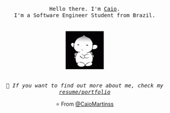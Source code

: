 



<p align="center">
  <br>
  <br>
  <br>
  <samp>Hello there. I'm <a href="https://www.linkedin.com/in/caio-martinss/">Caio</a>.<br> I'm a Software Engineer Student from Brazil.<br><br></samp>
  <br>

  <img src="https://github.com/CaioMartinss/CaioMartinss/blob/main/puck-berserk.gif" width="100" height="100" /> 
  <br>
  <br>



 <p align="center"> <samp><em> 📖 If you want to find out more about me, check my  <a href="https://github.com/CaioMartinss/CaioMartinss/blob/main/resume.md">resume/portfolio</a></p></em></samp>

</p>



<p align="center">⭐️ From <a href="https://github.com/CaioMartinss">@CaioMartinss</a></p> 
